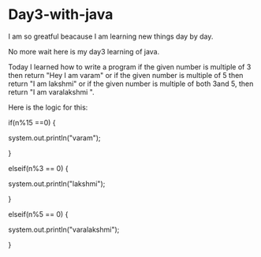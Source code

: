 # Day3-with-java

I am so greatful beacause I am learning new things day by day.

No more wait here is my day3 learning of java.

Today I learned how to write a program if the given number is multiple of 3 then return "Hey I am varam" or if the given number is multiple of 5 then return "I am lakshmi" or if the given number is multiple of both 3and 5, then return "I am varalakshmi ".

Here is the logic for this:

if(n%15 ==0) {

system.out.println("varam");

}

elseif(n%3 == 0) {

system.out.println("lakshmi");

}

elseif(n%5 == 0) {

system.out.println("varalakshmi");

}

